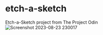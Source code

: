 # etch-a-sketch
Etch-a-Sketch project from The Project Odin
![Screenshot 2023-08-23 230017](https://github.com/ardalum/etch-a-sketch/assets/47518071/bfebb89b-4382-4040-88c8-eff80c5e3189)
